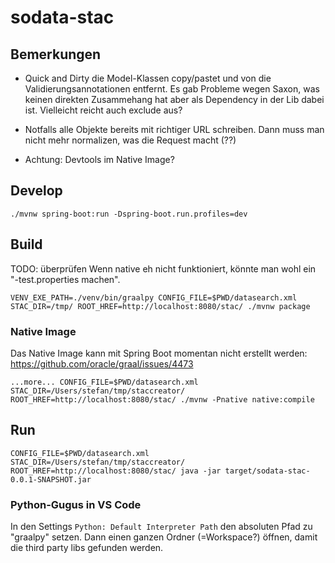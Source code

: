 # sodata-stac

## Bemerkungen
- Quick and Dirty die Model-Klassen copy/pastet und von die Validierungsannotationen entfernt. Es gab Probleme wegen Saxon, was keinen direkten Zusammehang hat aber als Dependency in der Lib dabei ist. Vielleicht reicht auch exclude aus?

- Notfalls alle Objekte bereits mit richtiger URL schreiben. Dann muss man nicht mehr normalizen, was die Request macht (??)

- Achtung: Devtools im Native Image?

## Develop

```
./mvnw spring-boot:run -Dspring-boot.run.profiles=dev
```

## Build

TODO: überprüfen
Wenn native eh nicht funktioniert, könnte man wohl ein "-test.properties machen".
```
VENV_EXE_PATH=./venv/bin/graalpy CONFIG_FILE=$PWD/datasearch.xml STAC_DIR=/tmp/ ROOT_HREF=http://localhost:8080/stac/ ./mvnw package
```

### Native Image

Das Native Image kann mit Spring Boot momentan nicht erstellt werden: https://github.com/oracle/graal/issues/4473

```
...more... CONFIG_FILE=$PWD/datasearch.xml STAC_DIR=/Users/stefan/tmp/staccreator/ ROOT_HREF=http://localhost:8080/stac/ ./mvnw -Pnative native:compile
```

## Run

```
CONFIG_FILE=$PWD/datasearch.xml STAC_DIR=/Users/stefan/tmp/staccreator/ ROOT_HREF=http://localhost:8080/stac/ java -jar target/sodata-stac-0.0.1-SNAPSHOT.jar
```

### Python-Gugus in VS Code

In den Settings `Python: Default Interpreter Path` den absoluten Pfad zu "graalpy" setzen. Dann einen ganzen Ordner (=Workspace?) öffnen, damit die third party libs gefunden werden.
